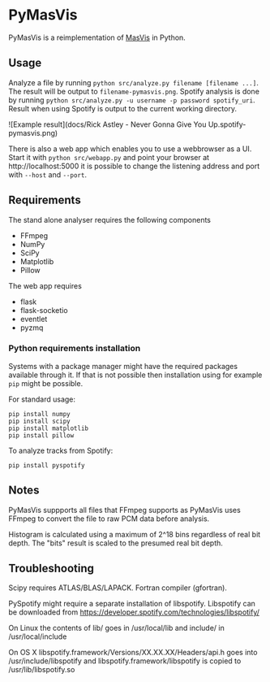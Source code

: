 # PyMasVis

PyMasVis is a reimplementation of [MasVis](http://www.lts.a.se/lts/masvis) in Python.


## Usage

Analyze a file by running `python src/analyze.py filename [filename ...]`. The result will be output to `filename-pymasvis.png`. Spotify analysis is done by running `python src/analyze.py -u username -p password spotify_uri`. Result when using Spotify is output to the current working directory.

![Example result](docs/Rick Astley - Never Gonna Give You Up.spotify-pymasvis.png)

There is also a web app which enables you to use a webbrowser as a UI. Start it with `python src/webapp.py` and point your browser at http://localhost:5000 it is possible to change the listening address and port with `--host` and `--port`.


## Requirements

The stand alone analyser requires the following components

- FFmpeg
- NumPy
- SciPy
- Matplotlib
- Pillow

The web app requires

- flask
- flask-socketio
- eventlet
- pyzmq


### Python requirements installation

Systems with a package manager might have the required packages available through it. If that is not possible then installation using for example `pip` might be possible.

For standard usage:

	pip install numpy
	pip install scipy
	pip install matplotlib
	pip install pillow

To analyze tracks from Spotify:

	pip install pyspotify


## Notes

PyMasVis suppports all files that FFmpeg supports as PyMasVis uses FFmpeg to convert the file to raw PCM data before analysis.

Histogram is calculated using a maximum of 2^18 bins regardless of real bit depth. The "bits" result is scaled to the presumed real bit depth.


## Troubleshooting

Scipy requires ATLAS/BLAS/LAPACK. Fortran compiler (gfortran).

PySpotify might require a separate installation of libspotify. Libspotify can be downloaded from https://developer.spotify.com/technologies/libspotify/

On Linux the contents of lib/ goes in /usr/local/lib and include/ in /usr/local/include

On OS X libspotify.framework/Versions/XX.XX.XX/Headers/api.h goes into /usr/include/libspotify and libspotify.framework/libspotify is copied to /usr/lib/libspotify.so

